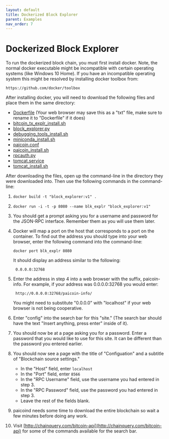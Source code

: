 ```yaml
---
layout: default
title: Dockerized Block Explorer
parent: Examples
nav_order: 7
---
```

# Dockerized Block Explorer

To run the dockerized block chain, you must first install docker. Note, the 
normal docker executable might be incompatible with certain operating systems 
(like Windows 10 Home). If you have an incompatible operating system this might 
be resolved by installing docker toolbox from:
    
	https://github.com/docker/toolbox
	
After installing docker, you will need to download the following files and 
place them in the same directory:

* [Dockerfile](https://github.com/J1149/j1149.github.io/raw/master/examples/block_explorer/docker/Dockerfile) (Your web browser may save this as a "txt" file, make sure to rename it to "Dockerfile" if it does)
* [bitcoin_tx_explr_install.sh](https://github.com/J1149/j1149.github.io/raw/master/examples/block_explorer/docker/bitcoin_tx_explr_install.sh)
* [block_explorer.py](https://github.com/J1149/j1149.github.io/raw/master/examples/block_explorer/docker/block_explorer.py)
* [debugging_tools_install.sh](https://github.com/J1149/j1149.github.io/raw/master/examples/block_explorer/docker/debugging_tools_install.sh)
* [miniconda_install.sh](https://github.com/J1149/j1149.github.io/raw/master/examples/block_explorer/docker/miniconda_install.sh)
* [paicoin.conf](https://github.com/J1149/j1149.github.io/raw/master/examples/block_explorer/docker/paicoin.conf)
* [paicoin_install.sh](https://github.com/J1149/j1149.github.io/raw/master/examples/block_explorer/docker/paicoin_install.sh)
* [rpcauth.py](https://github.com/J1149/j1149.github.io/raw/master/examples/block_explorer/docker/rpcauth.py)
* [tomcat.service](https://github.com/J1149/j1149.github.io/raw/master/examples/block_explorer/docker/tomcat.service)
* [tomcat_install.sh](https://github.com/J1149/j1149.github.io/raw/master/examples/block_explorer/docker/tomcat_install.sh)


After downloading the files, open up the command-line in the directory they were 
downloaded into. Then use the following commands in the command-line:

1. `docker build -t "block_explorer:v1" .`
2. `docker run -i -t -p 8080 --name blk_explr "block_explorer:v1"`
3. You should get a prompt asking you for a username and password for the 
JSON-RPC interface. Remember them as you will use them later.
4. Docker will map a port on the host that corresponds to a port on the 
container. To find out the address you should type into your web browser, enter
the following command into the command-line:

       docker port blk_explr 8080

    It should display an address similar to the following:
	
        0.0.0.0:32768
	
5. Enter the address in step 4 into a web browser with the suffix, paicoin-info.
	For example, if your address was 0.0.0.0:32768 you would enter:

        http://0.0.0.0:32768/paicoin-info/
	
	You might need to substitute "0.0.0.0" with "localhost" if your web browser 
	is not being cooperative.
        
6. Enter "config" into the search bar for this "site." (The search bar should 
	have the text "Insert anything, press enter" inside of it).
7. You should now be at a page asking you for a password. Enter a password 
	that you would like to use for this site. It can be different than the 
	password you entered earlier.
8. You should now see a page with the title of "Configuation" and a subtitle of
	"Blockchain source settings." 
	* In the "Host" field, enter `localhost`
	* In the "Port" field, enter `8566`
	* In the "RPC Username" field, use the username you had entered in step 3.
	* In the "RPC Password" field, use the password you had entered in step 3.
	* Leave the rest of the fields blank.

9. paicoind needs some time to download the entire blockchain so wait a few 
	minutes before doing any work.

10. Visit [http://chainquery.com/bitcoin-api](http://chainquery.com/bitcoin-api) 
for some of the commands available for the search bar.

